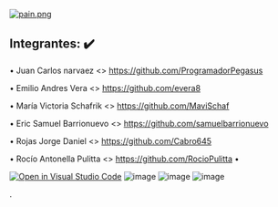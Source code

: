 [![pain.png](https://i.postimg.cc/CKg4SY1J/pain.png)](https://postimg.cc/gxghHC36)


## Integrantes: :heavy_check_mark:


•	Juan Carlos narvaez <> https://github.com/ProgramadorPegasus

•	Emilio Andres Vera <> https://github.com/evera8

•	María Victoria Schafrik <> https://github.com/MaviSchaf

•	Eric Samuel Barrionuevo <> https://github.com/samuelbarrionuevo

•	Rojas Jorge Daniel <> https://github.com/Cabro645

•	Rocío Antonella Pulitta <> https://github.com/RocioPulitta
•	



[![Open in Visual Studio Code](https://classroom.github.com/assets/open-in-vscode-c66648af7eb3fe8bc4f294546bfd86ef473780cde1dea487d3c4ff354943c9ae.svg)](https://classroom.github.com/online_ide?assignment_repo_id=8559981&assignment_repo_type=AssignmentRepo)
![image](https://user-images.githubusercontent.com/84986194/191102091-65559995-acbf-4ea7-9c1a-1a451493df7c.png)
![image](https://user-images.githubusercontent.com/84986194/191102248-31c50131-30c4-4f95-b3ad-3273b2e398f9.png)
![image](https://user-images.githubusercontent.com/84986194/191102365-a332dad7-0442-4da5-b175-4eba4408fc58.png)

.
